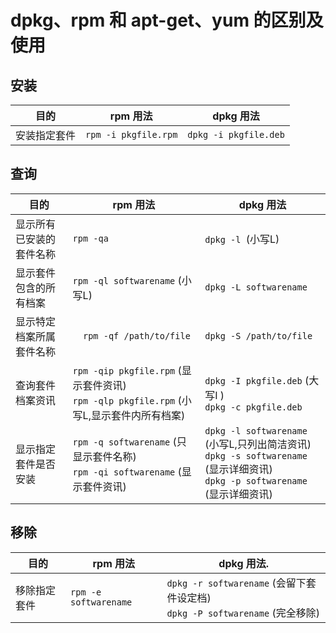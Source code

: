 # dpkg、rpm 和 apt-get、yum 的区别及使用
## 安装

目的| rpm 用法|	dpkg 用法
-|-|-
安装指定套件|`rpm -i pkgfile.rpm` |`dpkg -i pkgfile.deb`

## 查询

目的|rpm 用法|	dpkg 用法
-|-|-
显示所有已安装的套件名称|`rpm -qa`|`dpkg -l `(小写L)
显示套件包含的所有档案|`rpm -ql softwarename` (小写L)|	`dpkg -L softwarename`
显示特定档案所属套件名称|`	rpm -qf /path/to/file`|	`dpkg -S /path/to/file`
查询套件档案资讯|	`rpm -qip pkgfile.rpm` (显示套件资讯) <br/> `rpm -qlp pkgfile.rpm` (小写L,显示套件内所有档案) |	`dpkg -I pkgfile.deb` (大写I )<br/> `dpkg -c pkgfile.deb`
显示指定套件是否安装|	`rpm -q softwarename` (只显示套件名称) <br/>`rpm -qi softwarename` (显示套件资讯)|	`dpkg -l softwarename` (小写L,只列出简洁资讯) <br/>`dpkg -s softwarename` (显示详细资讯)<br/> `dpkg -p softwarename` (显示详细资讯)

## 移除

目的|	rpm 用法|	dpkg 用法.
-|-|-
移除指定套件|	`rpm -e softwarename`|	`dpkg -r softwarename` (会留下套件设定档)<br/> `dpkg -P softwarename` (完全移除)
